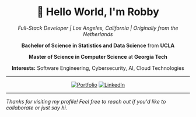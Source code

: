 <div align="center">

  # 👋 Hello World, I'm **Robby**

  *Full-Stack Developer | Los Angeles, California | Originally from the Netherlands*

  **Bachelor of Science in Statistics and Data Science** from **UCLA**

  **Master of Science in Computer Science** at **Georgia Tech**

  **Interests:** Software Engineering, Cybersecurity, AI, Cloud Technologies

  ---

  [![Portfolio](https://img.shields.io/badge/Portfolio-b5ab00?style=for-the-badge&logo=google-chrome&logoColor=white)](https://robertlewis.dev)
  [![LinkedIn](https://img.shields.io/badge/LinkedIn-0077B5?style=for-the-badge&logo=linkedin&logoColor=white)](https://www.linkedin.com/in/robbylew/)


</div>

---

*Thanks for visiting my profile! Feel free to reach out if you'd like to collaborate or just say hi.*
